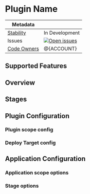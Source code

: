 # Plugin Name <!-- Replace the name -->

| Metadata        |           |
| ------------- |-----------|
|[Stability](/README.md#stability-levels)     | In Development   |
| Issues        | [![Open issues](https://img.shields.io/github/issues-search/pipe-cd/community-plugins?query=is%3Aissue%20is%3Aopen%20label%3Aplugin%2F{{ISSUES_PLUGIN_NAME}}%20&label=open&color=orange)](https://github.com/pipe-cd/community-plugins/issues?q=is%3Aopen+is%3Aissue+label%3Aplugin%2F{{ISSUES_PLUGIN_NAME}}) |
| [Code Owners](/CONTRIBUTING.md#becoming-a-code-owner)   | @{ACCOUNT} |

## Supported Features
<!-- 
- QuickSync
- PipelineSync
- Prune
- LiveState View
- DriftDetection
- PlanPreview
-->

<!-- You can add additional rows like 'PipelineSync by Istio', 'Analysis by <some-o11y-provider>', etc. -->

<!-- For a stages plugin, only PipelineSync would be supported in most cases. -->

## Overview

<!-- e.g. This is a plugin for deploying xxx. -->

## Stages

<!-- ### XXX stage -->
<!-- e.g. This stage shows a message on UI. -->

<!-- ### YYY stage -->

## Plugin Configuration

### Plugin scope config

<!-- 
Plugin scope config means 'HERE':

```yaml
kind: Piped
spec:
    plugins:
      - name: xxx
        port: 7002
        url: https://...
        config: # <-------- HERE
            aaa: ...
            bbb: ...
        deployTargets: 
          - name: cluster1
            ...
``` 

| Field | Type | Description | Required |
|-|-|-|-|
| aaa | string | ... | Yes |
| bbb | map[string]string | ... | No |

-->

### Deploy Target config

<!-- 
Deploy Target config means 'HERE':

```yaml
kind: Piped
spec:
    plugins:
      - name: xxx
        port: 7002
        config:
            ...
        deployTargets: 
          - name: cluster1
            config:  # <-------- HERE
                ppp: ...
                qqq: ...
          - name: cluster2
            config: ...
``` 

| Field | Type | Description | Required |
|-|-|-|-|
| ppp | string | ... | Yes |
| qqq | map[string]string | ... | No |

-->


## Application Configuration

### Application scope options
<!-- 
'Application scope options' means 'HERE':

```yaml
kind: Application
spec: 
    plugins: 
        xxx: 
          - name: xxx
            with: # <-------- HERE
                name:  ...
                labels: ...
                some: ...
```
-->

### Stage options
<!-- 

'Stage options' means 'HERE': 
```yaml
kind: Application
spec: 
    pipeline: 
        stages: 
          - name: xxx
            with: # <-------- HERE
                name:  ...
                labels: ...
                some: ...
```

#### XXX stage

| Field | Type | Description | Required |
|-|-|-|-|
| name | string | The name to be shown in the stage. | Yes |
| labels | map[string]string | ... | No |
| some | [yourtype](#yourtype) | ... | No |

##### yourtype

| Field | Type | Description | Required |
|-|-|-|-|
| aaa | bool | ... | No |
| bbb | int | ... | No |

#### YYY stage

| Field | Type | Description | Required |
|-|-|-|-|
| messages | []string | The messages to be shown in the stage. | No |

-->

<!-- You can add additional sections if needed. -->